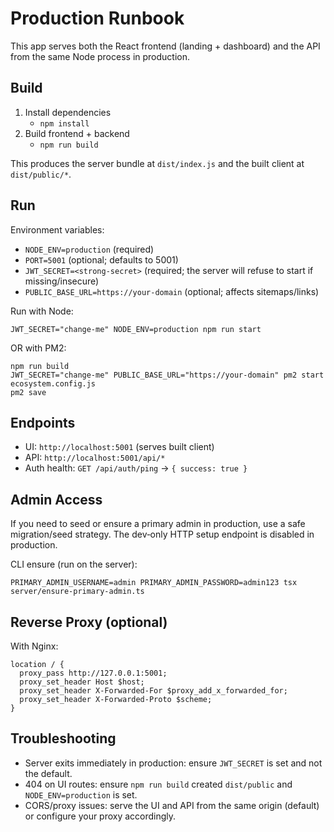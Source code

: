 # Production Runbook

This app serves both the React frontend (landing + dashboard) and the API from the same Node process in production.

## Build

1. Install dependencies
   - `npm install`
2. Build frontend + backend
   - `npm run build`

This produces the server bundle at `dist/index.js` and the built client at `dist/public/*`.

## Run

Environment variables:
- `NODE_ENV=production` (required)
- `PORT=5001` (optional; defaults to 5001)
- `JWT_SECRET=<strong-secret>` (required; the server will refuse to start if missing/insecure)
- `PUBLIC_BASE_URL=https://your-domain` (optional; affects sitemaps/links)

Run with Node:

```
JWT_SECRET="change-me" NODE_ENV=production npm run start
```

OR with PM2:

```
npm run build
JWT_SECRET="change-me" PUBLIC_BASE_URL="https://your-domain" pm2 start ecosystem.config.js
pm2 save
```

## Endpoints

- UI: `http://localhost:5001` (serves built client)
- API: `http://localhost:5001/api/*`
- Auth health: `GET /api/auth/ping` → `{ success: true }`

## Admin Access

If you need to seed or ensure a primary admin in production, use a safe migration/seed strategy. The dev‑only HTTP setup endpoint is disabled in production.

CLI ensure (run on the server):

```
PRIMARY_ADMIN_USERNAME=admin PRIMARY_ADMIN_PASSWORD=admin123 tsx server/ensure-primary-admin.ts
```

## Reverse Proxy (optional)

With Nginx:

```
location / {
  proxy_pass http://127.0.0.1:5001;
  proxy_set_header Host $host;
  proxy_set_header X-Forwarded-For $proxy_add_x_forwarded_for;
  proxy_set_header X-Forwarded-Proto $scheme;
}
```

## Troubleshooting

- Server exits immediately in production: ensure `JWT_SECRET` is set and not the default.
- 404 on UI routes: ensure `npm run build` created `dist/public` and `NODE_ENV=production` is set.
- CORS/proxy issues: serve the UI and API from the same origin (default) or configure your proxy accordingly.


